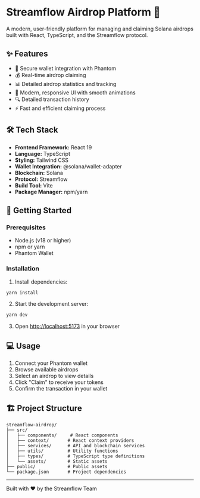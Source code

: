 # Streamflow Airdrop Platform 🚀

A modern, user-friendly platform for managing and claiming Solana airdrops built with React, TypeScript, and the Streamflow protocol.

## ✨ Features

- 🔐 Secure wallet integration with Phantom
- 💰 Real-time airdrop claiming
- 📊 Detailed airdrop statistics and tracking
- 🎨 Modern, responsive UI with smooth animations
- 🔍 Detailed transaction history
- ⚡ Fast and efficient claiming process

## 🛠️ Tech Stack

- **Frontend Framework:** React 19
- **Language:** TypeScript
- **Styling:** Tailwind CSS
- **Wallet Integration:** @solana/wallet-adapter
- **Blockchain:** Solana
- **Protocol:** Streamflow
- **Build Tool:** Vite
- **Package Manager:** npm/yarn

## 🚀 Getting Started

### Prerequisites

- Node.js (v18 or higher)
- npm or yarn
- Phantom Wallet

### Installation

1. Install dependencies:
```bash
yarn install
```

2. Start the development server:
```bash
yarn dev
```

3. Open [http://localhost:5173](http://localhost:5173) in your browser

## 💻 Usage

1. Connect your Phantom wallet
2. Browse available airdrops
3. Select an airdrop to view details
4. Click "Claim" to receive your tokens
5. Confirm the transaction in your wallet


## 🏗️ Project Structure

```
streamflow-airdrop/
├── src/
│   ├── components/     # React components
│   ├── context/       # React context providers
│   ├── services/      # API and blockchain services
│   ├── utils/         # Utility functions
│   ├── types/         # TypeScript type definitions
│   └── assets/        # Static assets
├── public/            # Public assets
└── package.json       # Project dependencies
```


---

Built with ❤️ by the Streamflow Team
